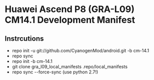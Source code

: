 # Huawei Ascend P8 (GRA-L09) CM14.1 Development Manifest
## Instrcutions
- repo init -u git://github.com/CyanogenMod/android.git -b cm-14.1
- repo sync
- repo init -b cm-14.1
- git clone gra_l09_local_manifests .repo/local_manifests
- repo sync --force-sync (use python 2.7!)
